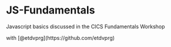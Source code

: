 # JS-Fundamentals
<p> Javascript basics discussed in the CICS Fundamentals Workshop </p>
with [@etdvprg](https://github.com/etdvprg)
